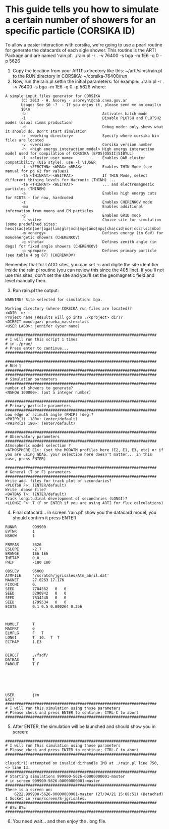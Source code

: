 # This guide tells you how to simulate a certain number of showers for an specific particle (CORSIKA ID)

To allow a easier interaction with corsika, we're going to use a pearl routine for generate the datacards of each sigle shower.
This routine is the ARTI Package and are named 'rain.pl'. ./rain.pl -r . -v 76400 -s bga -m 1E6 -q 0 -p 5626

1. Copy the location from your ARTI's directory like this: ~/arti/sims/rain.pl to the RUN directory in CORSIKA: ~/corsika-76400/run
2. Now, run the rain.pl settin the initial parameters: for example: ./rain.pl -r . -v 76400 -s bga -m 1E6 -q 0 -p 5626 where:

```
A simple input files generator for CORSIKA
       (C) 2013 - H. Asorey - asoreyh\@cab.cnea.gov.ar
       Usage: See $0 -?  - If you enjoy it, please send me an email\n
       $0\n
       -b                                  Activates batch mode
       -i                                  Disable PLOTSH and PLOTSH2 modes (usual simms production)
       -d                                  Debug mode: only shows what it should do. Don't start simulation
       -r  <working directory>             Specify where corsika bin files are located
       -v  <version>                       Corsika version number
       -h  <high energy interaction model> High energy interaction model used for compilation of CORSIKA (EPOS|QGSII|SIBYLL)
       -l  <cluster user name>             Enables OAR cluster compatibility (UIS style), use -l \$USER
       -t  <EFRCTHN> <WMAX> <RMAX>         Enables THIN Mode (see manual for pg 62 for values)
       -th <THINRAT> <WEITRAT>             If THIN Mode, select different thining levels for Hadronic (THINH) ...
       -te <THINRAT> <WEITRAT>             ... and electromagnetic particles (THINEM)
       -a                                  Enables high energy cuts for ECUTS - for now, hardcoded
       -z                                  Enables CHERENKOV mode
       -mu                                 Enables additional information from muons and EM particles
       -g                                  Enables GRID mode
       -s <site>                           Choice site for simulation (some predefined sites: hess|sac|etn|ber|bga|lim|glr|mch|mge|and|mpc|cha|cid|mor|ccs|lsc|mbo)
       -m <energy>                         Defines energy (in GeV) for monoenergetic showers (CHERENKOV)
       -q <theta>                          Defines zenith angle (in degs) for fixed angle showers (CHERENKOV)
       -p <prmpar>                         Defines primary particle (see table 4 pg 87) (CHERENKOV)
  ```
Remember that for LAGO sites, you can set -s and digite the site identifier inside the rain.pl routine (you can review this since the 405 line).
If you'll not use this sites, don't set the site and you'll set the geomagnetic field and level manually then.
  
3. Run rain.pl the output:

```
WARNING! Site selected for simulation: bga.

Working directory (where CORSIKA run files are located)?
<WDIR .>: .
Project name (Results will go into ./<project> dir)?
<DIRECT monobga>: prueba_massterclass  
<USER LAGO>: jennifer (your name)
  
###################################################################
# I will run this script 1 times
# in ./prue/
# Press enter to continue...
###################################################################

###################################################################
# RUN 1
###################################################################
###################################################################
# Simulation parameters
###################################################################
number of showers to generate?
<NSHOW 100000>: (put a integer number)

###################################################################
# Primary particle parameters
###################################################################
Low edge of azimuth angle (PHIP) [deg]?
<PHIPR(1) -180>: (enter/default)
<PHIPR(2) 180>: (enter/default)

###################################################################
# Observatory parameters
###################################################################
Atmospheric model selection ?
<ATMOSPHERE E1>: (set the MODATM profiles here (E2, E1, E3, etc) or if you are using GDAS, your selection here doesn't matter... in this case, press ENTER)

###################################################################
# General (T or F) parameters
###################################################################
Write add- files for track plot of secondaries?
<PLOTSH F>: (ENTER/default)
Write .dbase file?
<DATBAS T>: (ENTER/default)
Track longitudinal development of secondaries (LONGI)?
<LLONGI F>: T (F or ENTER if you are using ARTI for flux calculations)
```
	
4. Final datacard... in screen 'rain.pl' show you the datacard model, you should confirm it press ENTER
```
RUNNR       999900
EVTNR       1
NSHOW       1

PRMPAR      5626
ESLOPE      -2.7
ERANGE      1E6 1E6
THETAP      0 0
PHIP        -180 180

OBSLEV      95000
ATMFILE     '/scratch/jgrisales/Atm_abril.dat'
MAGNET      27.0263 17.176
FIXCHI      0.
SEED        7784562   0   0
SEED        3290942   0   0
SEED        7834248   0   0
SEED        1799534   0   0
ECUTS       0.1 0.5 0.000264 0.256



MUMULT      T
MAXPRT      0
ELMFLG      F   T
LONGI       T  10.  T  T
ECTMAP      1.E3


DIRECT      ./fsdf/
DATBAS      T
PAROUT      T F
 

 

 

USER        jen
EXIT
###################################################################
# I will run this simulation using those parameters
# Please check and press ENTER to continue; CTRL-C to abort
###################################################################
```

5. After ENTER, the simulation will be launched and should show you in screen:
```
###################################################################
# I will run this simulation using those parameters
# Please check and press ENTER to continue; CTRL-C to abort
###################################################################

closedir() attempted on invalid dirhandle IMD at ./rain.pl line 750, <> line 13.
###################################################################
# Starting simulations 999900-5626-00000000001-master
# in screen 999900-5626-00000000001-master
###################################################################
There is a screen on:
	6222.999900-5626-00000000001-master	(27/04/21 15:08:51)	(Detached)
1 Socket in /run/screen/S-jgrisales.
###################################################################
# BYE BYE
###################################################################
```

6. You need wait... and then enjoy the .long file.





  

